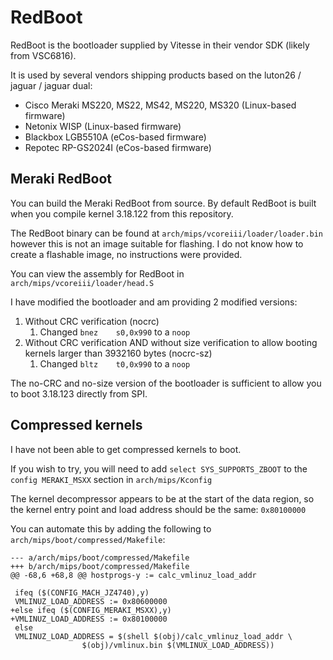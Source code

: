 # RedBoot

RedBoot is the bootloader supplied by Vitesse in their vendor SDK (likely from VSC6816).

It is used by several vendors shipping products based on the luton26 / jaguar / jaguar dual:
- Cisco Meraki MS220, MS22, MS42, MS220, MS320 (Linux-based firmware)
- Netonix WISP (Linux-based firmware)
- Blackbox LGB5510A (eCos-based firmware)
- Repotec RP-GS2024I (eCos-based firmware)

## Meraki RedBoot

You can build the Meraki RedBoot from source. By default RedBoot is built when you compile kernel 3.18.122 from this repository.

The RedBoot binary can be found at `arch/mips/vcoreiii/loader/loader.bin` however this is not an image suitable for flashing. I do not know how to create a flashable image, no instructions were provided.

You can view the assembly for RedBoot in `arch/mips/vcoreiii/loader/head.S`

I have modified the bootloader and am providing 2 modified versions:
1. Without CRC verification (nocrc)
    1. Changed `bnez    s0,0x990` to a `noop`
1. Without CRC verification AND without size verification to allow booting kernels larger than 3932160 bytes (nocrc-sz)
    1. Changed `bltz    t0,0x990` to a `noop`

The no-CRC and no-size version of the bootloader is sufficient to allow you to boot 3.18.123 directly from SPI.

## Compressed kernels

I have not been able to get compressed kernels to boot.

If you wish to try, you will need to add `select SYS_SUPPORTS_ZBOOT` to the `config MERAKI_MSXX` section in `arch/mips/Kconfig`

The kernel decompressor appears to be at the start of the data region, so the kernel entry point and load address should be the same: `0x80100000`

You can automate this by adding the following to `arch/mips/boot/compressed/Makefile`:
```
--- a/arch/mips/boot/compressed/Makefile
+++ b/arch/mips/boot/compressed/Makefile
@@ -68,6 +68,8 @@ hostprogs-y := calc_vmlinuz_load_addr
 
 ifeq ($(CONFIG_MACH_JZ4740),y)
 VMLINUZ_LOAD_ADDRESS := 0x80600000
+else ifeq ($(CONFIG_MERAKI_MSXX),y)
+VMLINUZ_LOAD_ADDRESS := 0x80100000
 else
 VMLINUZ_LOAD_ADDRESS = $(shell $(obj)/calc_vmlinuz_load_addr \
                $(obj)/vmlinux.bin $(VMLINUX_LOAD_ADDRESS))
```

